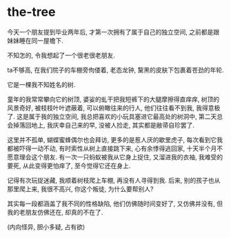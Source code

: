 # the-tree

今天一个朋友提到毕业两年后, 才第一次拥有了属于自己的独立空间, 之前都是跟妹妹睡在同一屋檐下.

不知怎的, 令我想起了一个很老很老朋友.

ta不够高, 在我们院子的车棚旁佝偻着, 老态龙钟, 黧黑的皮肤下包裹着苍劲的年轮.

它是一棵我不知姓名的树.

童年的我常常攀向它的树顶, 婆娑的虬干把我短裤下的大腿摩擦得直痒痒, 树顶的风景奇好, 被枝枝叶叶遮蔽着, 可以俯瞰往来的行人, 他们往往看不到我, 我得意极了.  这是属于我的独立空间, 我总把喜欢的小玩具塞进它最高处的树洞中, 第二天总会掉落回地上, 我庆幸自己来的早, 没被人捡走, 其实都是敝帚自珍罢了.

这里并不孤单, 蝴蝶蜜蜂偶尔也会拜访, 更多的是惹人厌的歇里虎子, 每次看到它我都被吓得一动不动, 有时索性从树上直接跳下来, 心有余悸得逃回家, 十天半个月不愿意理会这个朋友. 有一次一只蚂蚁被我从它身上捉住, 又溜进我的衣袖, 我难受的要死, 从此变得更怕痒了, 至今觉得它还在身上.

记得有次玩捉迷藏, 我顺着树枝爬上车棚, 再没有人寻得到我. 后来, 别的孩子也从那里爬上来, 我很不高兴, 你这个叛徒, 为什么要帮别人?

其实每一段都涵盖了我不同的性格缺陷, 他们仿佛随时间变好了, 又仿佛并没有, 但我的老朋友仿佛还在, 却真的不在了.

(内向怪异, 胆小多疑, 占有欲)
